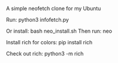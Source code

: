 A simple neofetch clone for my Ubuntu 

Run: python3 infofetch.py

Or install:
bash neo_install.sh
Then run: neo

Install rich for colors:
pip install rich 

Check out rich:
python3 -m rich
